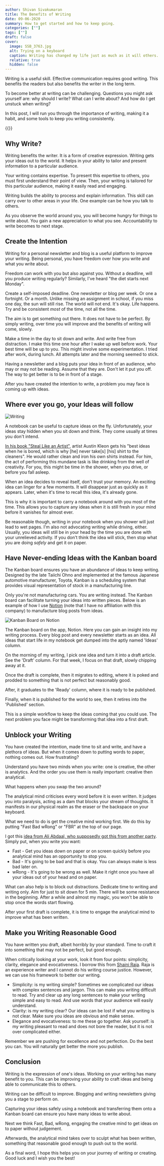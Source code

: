 ```yaml
---
author: Shivan Sivakumaran
title: The Benefits of Writing
date: 09-06-2020
summary: How to get started and how to keep going.
categories: [""]
tags: [""]
draft: false
cover:
  image: SSB_3763.jpg
  alt: Trying on a keyboard
  caption: Writing has changed my life just as much as it will others.
  relative: true
  hidden: false
---
```

Writing is a useful skill. Effective communication requires good writing. This benefits the readers but also benefits the writer in the long term.

To become better at writing can be challenging. Questions you might ask yourself are: why should I write? What can I write about? And how do I get unstuck when writing?

In this post, I will run you through the importance of writing, making it a habit, and some tools to keep you writing consistently.

{{<youtube pfkX1z0tma0>}}

## Why Write?

Writing benefits the writer. It is a form of creative expression. Writing gets your ideas out to the world. It helps in your ability to tailor and present information to a particular audience.

Your writing contains expertise. To present this expertise to others, you must first understand their point of view. Then, your writing is tailored for this particular audience, making it easily read and engaging.

Writing builds the ability to process and explain information. This skill can carry over to other areas in your life. One example can be how you talk to others.

As you observe the world around you, you will become hungry for things to write about. You gain a new appreciation to what you see. Accountability to write becomes to next stage.

## Create the Intention

Writing for a personal newsletter and blog is a useful platform to improve your writing. Being personal, you have freedom over how you write and what you write about.

Freedom can work with you but also against you. Without a deadline, will you produce writing regularly? Similarly, I've heard "the diet starts next Monday".

Create a self-imposed deadline. One newsletter or blog per week. Or one a fortnight. Or a month. Unlike missing an assignment in school, if you miss one day, the sun will still rise. The world will not end. It's okay. Life happens. Try and be consistent *most* of the time, not all the time.

The aim is to get something out there. It does not have to be perfect. By simply writing, over time you will improve and the benefits of writing will come, slowly.

Make a time in the day to sit down and write. And write free from distraction. I make this time one hour after I wake up well before work. Your best time will be up to you. This might involve some experimentation. I tried after work, during lunch. All attempts later and the morning seemed to stick.

Having a newsletter and a blog puts your idea in front of an audience, who may or may not be reading. Assume that they are. Don't let it put you off. The way to get better is to be in front of a stage.

After you have created the intention to write, a problem you may face is coming up with ideas.

## Where ever you go, your Ideas will follow

![Writing](SSB_3765.jpg)

A notebook can be useful to capture ideas on the fly. Unfortunately, your ideas stay hidden when you sit down and think. They come usually at times you don't intend.

[In his book "Steal Like an Artist"](https://austinkleon.com/2015/12/17/the-benefits-of-boredom/), artist Austin Kleon gets his "best ideas when he is bored, which is why [he] never take[s] [his] shirt to the cleaners". He would rather clean and iron his own shirts instead. For him, the act of performing this mundane task is like drinking from the well of creativity. For you, this might be time in the shower, when you drive, or before you fall asleep.

When an idea decides to reveal itself, don't trust your memory. An exciting idea can linger for a few moments. It will disappear just as quickly as it appears. Later, when it's time to recall this idea, it's already gone.

This is why it is important to carry a notebook around with you most of the time. This allows you to capture any ideas when it is still fresh in your mind before it vanishes for almost ever.

Be reasonable though, writing in your notebook when you shower will just lead to wet pages. I'm also not advocating writing while driving, either. Usually, you ideas will still be in your head by the time you are done with your unrelieved activity. If you don't think the idea will stick, then stop what you are doing *safely* and get it on paper.

## Have Never-ending Ideas with the Kanban board

The Kanban board ensures you have an abundance of ideas to keep writing. Designed by the late Taiichi Ohno and implemented at the famous Japanese automotive manufacturer, Toyota, Kanban is a scheduling system that provides visual representation of stock in a manufacturing line.

Only you're not manufacturing cars. You are writing instead. The Kanban board can facilitate turning your ideas into written pieces. Below is an example of how I use [Notion](http://notion.so) (note that I have no affiliation with this company) to manufacture blog posts from ideas.

![Kanban Board on Notion](kanban-1024x661.png)

The Kanban board on the app, Notion. Here you can gain an insight into my writing process. Every blog post and every newsletter starts as an idea. All ideas that start life in my notebook get dumped into the aptly named 'Ideas' column.

On the morning of my writing, I pick one idea and turn it into a draft article. See the 'Draft' column. For that week, I focus on that draft, slowly chipping away at it.

Once the draft is complete, then it migrates to editing, where it is poked and prodded to something that is not perfect but reasonably good.

After, it graduates to the 'Ready' column, where it is ready to be published.

Finally, when it is published for the world to see, then it retires into the 'Published' section.

This is a simple workflow to keep the ideas coming that you could use. The next problem you face might be transforming that idea into a first draft.

## Unblock your Writing

You have created the intention, made time to sit and write, and have a plethora of ideas. But when it comes down to putting words to paper, nothing comes out. How frustrating?

Understand you have two minds when you write: one is creative, the other is analytics. And the order you use them is really important: creative then analytical.

What happens when you swap the two around?

The analytical mind criticises every word before it is even written. It judges you into paralysis, acting as a dam that blocks your stream of thoughts. It manifests in our physical realm as the eraser or the backspace on your keyboard.

What we need to do is get the creative mind working first. We do this by putting "Fast Bad wRong" or "FBR" at the top of our page.

I got this [idea from Ali Abdaal, who supposedly got this from another party](http://email.aliabdaal.com/issues/the-acronym-that-changed-how-i-write-188247). Simply put, when you write you want:

* Fast - Get you ideas down on paper or on screen quickly before you analytical mind has an opportunity to stop you.
* Bad - It's going to be bad and that is okay. You can always make is less bad later on.
* wRong - It's going to be wrong as well. Make it right once you have all your ideas out of your head and on paper.

What can also help is to block out distractions. Dedicate time to writing and writing only. Aim for just to sit down for 5 min. There will be some resistance in the beginning. After a while and almost my magic, you won't be able to stop once the words start flowing.

After your first draft is complete, it is time to engage the analytical mind to improve what has been written.

## Make you Writing Reasonable Good

You have written you draft, albeit horribly by your standard. Time to craft it into something that may not be perfect, but good enough.

When critically looking at your work, look it from four points: simplicity, clarity, elegance and evocativeness. I borrow this from [Shaini Raja](https://www.linkedin.com/learning/writing-with-flair-how-to-become-an-exceptional-writer/welcome). Raja is an experience writer and I cannot do his writing course justice. However, we can use his framework to better our writing.

* Simplicity: is my writing simple? Sometimes we complicated our ideas with complex sentences and jargon. This can make you writing difficult to read. Try and clear up any long sentences to make your writing simple and easy to read. And use words that your audience will easily understand.
* Clarity: is my writing clear? Our ideas can be lost if what you writing is not clear. Make sure you ideas are obvious and make sense.
* Elegance and evocativeness: to me these go together. Ask yourself: is my writing pleasant to read and does not bore the reader, but it is not over complicated either.

Remember we are pushing for excellence and not perfection. Do the best you can. You will naturally get better the more you publish.

## Conclusion

Writing is the expression of one's ideas. Working on your writing has many benefit to you. This can be improving your ability to craft ideas and being able to communicate this to others.

Writing can be difficult to improve. Blogging and writing newsletters giving you a stage to perform on.

Capturing your ideas safely using a notebook and transferring them onto a Kanban board can ensure you have many ideas to write about.

Next we think Fast, Bad, wRong, engaging the creative mind to get ideas on to paper without judgement.

Afterwards, the analytical mind takes over to sculpt what has been written, something that reasonable good enough to push out to the world.

As a final word, I hope this helps you on your journey of writing or creating. Good luck and I wish you the best!
